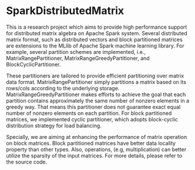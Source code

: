 # SparkDistributedMatrix
This is a research project which aims to provide high performance support for distributed matrix algebra on Apache Spark system. Several distributed matrix format, such as distributed vectors and block partitioned matrices are extensions to the MLlib of Apache Spark machine learning library. For example, several partition schemes are implemented, i.e., MatrixRangePartitioner, MatrixRangeGreedyPartitioner, and BlockCyclicPartitioner.

These partitioners are tailored to provide efficient partitioning over matrix data format. MatrixRangePartitioner simply partitions a matrix based on its rows/cols according to the underlying storage. MatrixRangeGreedyPartitioner makes efforts to achieve the goal that each partition contains approximately the same number of nonzero elements in a greedy way. That means this partitioner does not guarantee exact equal number of  nonzero elements on each partition. For block partitioned matrices, we implemented cyclic partitioner, which adopts block-cyclic distribution strategy for load balancing. 

Specially, we are aiming at enhancing the performance of matrix operation on block matrices. Block partitioned matrices have better data locality property than other types. Also, operations, (e.g, multiplication) can better utilize the sparsity of the input matrices. For more details, please refer to the source code.

